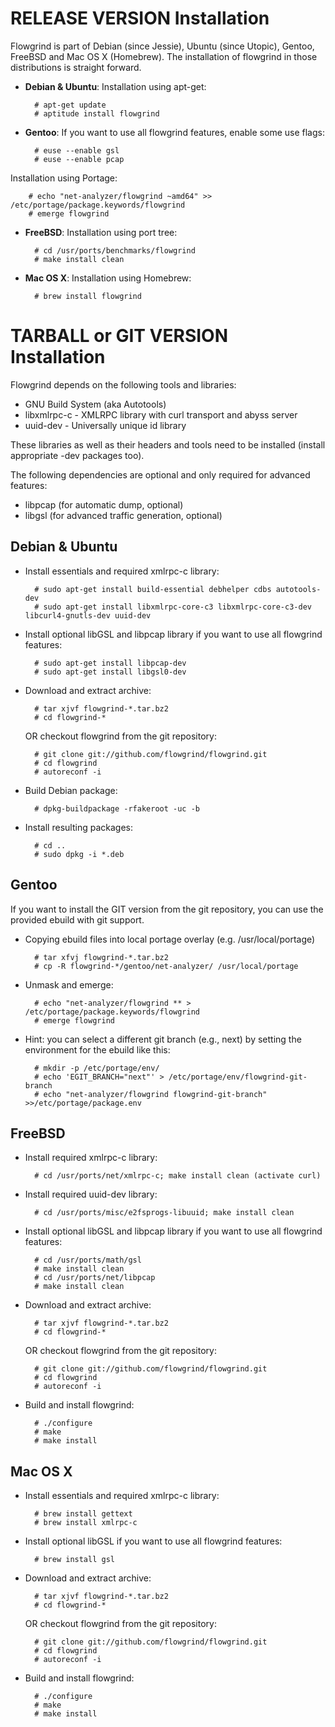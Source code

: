 RELEASE VERSION Installation
============================

Flowgrind is part of Debian (since Jessie), Ubuntu (since Utopic), Gentoo, FreeBSD and Mac OS X (Homebrew). The installation of flowgrind in those distributions is straight forward.

* **Debian & Ubuntu**: Installation using apt-get:

        # apt-get update
        # aptitude install flowgrind

* **Gentoo**: If you want to use all flowgrind features, enable some use flags:

        # euse --enable gsl
        # euse --enable pcap

 Installation using Portage:

        # echo "net-analyzer/flowgrind ~amd64" >> /etc/portage/package.keywords/flowgrind
        # emerge flowgrind

* **FreeBSD**: Installation using port tree:

        # cd /usr/ports/benchmarks/flowgrind
        # make install clean

* **Mac OS X**: Installation using Homebrew:

        # brew install flowgrind


TARBALL or GIT VERSION Installation
===================================

Flowgrind depends on the following tools and libraries:

* GNU Build System (aka Autotools)
* libxmlrpc-c - XMLRPC library with curl transport and abyss server
* uuid-dev - Universally unique id library

These libraries as well as their headers and tools need to be installed (install appropriate -dev packages too).

The following dependencies are optional and only required for advanced features:

* libpcap (for automatic dump, optional)
* libgsl (for advanced traffic generation, optional)


Debian & Ubuntu
---------------

* Install essentials and required xmlrpc-c library:

        # sudo apt-get install build-essential debhelper cdbs autotools-dev
        # sudo apt-get install libxmlrpc-core-c3 libxmlrpc-core-c3-dev libcurl4-gnutls-dev uuid-dev

* Install optional libGSL and libpcap library if you want to use all flowgrind features:

        # sudo apt-get install libpcap-dev
        # sudo apt-get install libgsl0-dev

* Download and extract archive:

        # tar xjvf flowgrind-*.tar.bz2
        # cd flowgrind-*

  OR checkout flowgrind from the git repository:

        # git clone git://github.com/flowgrind/flowgrind.git
        # cd flowgrind
        # autoreconf -i

* Build Debian package:

        # dpkg-buildpackage -rfakeroot -uc -b

* Install resulting packages:

        # cd ..
        # sudo dpkg -i *.deb

Gentoo
------

If you want to install the GIT version from the git repository, you can use the provided ebuild with git support.

* Copying ebuild files into local portage overlay (e.g. /usr/local/portage)

        # tar xfvj flowgrind-*.tar.bz2
        # cp -R flowgrind-*/gentoo/net-analyzer/ /usr/local/portage

* Unmask and emerge:

        # echo "net-analyzer/flowgrind ** > /etc/portage/package.keywords/flowgrind
        # emerge flowgrind

* Hint: you can select a different git branch (e.g., next) by setting the environment for the ebuild like this:

        # mkdir -p /etc/portage/env/
        # echo 'EGIT_BRANCH="next"' > /etc/portage/env/flowgrind-git-branch
        # echo "net-analyzer/flowgrind flowgrind-git-branch" >>/etc/portage/package.env


FreeBSD
-------

* Install required xmlrpc-c library:

        # cd /usr/ports/net/xmlrpc-c; make install clean (activate curl)

* Install required uuid-dev library:

        # cd /usr/ports/misc/e2fsprogs-libuuid; make install clean

* Install optional libGSL and libpcap library if you want to use all flowgrind features:

        # cd /usr/ports/math/gsl
        # make install clean
        # cd /usr/ports/net/libpcap
        # make install clean

* Download and extract archive:

        # tar xjvf flowgrind-*.tar.bz2
        # cd flowgrind-*

  OR checkout flowgrind from the git repository:

        # git clone git://github.com/flowgrind/flowgrind.git
        # cd flowgrind
        # autoreconf -i

* Build and install flowgrind:

        # ./configure
        # make
        # make install


Mac OS X
--------

* Install essentials and required xmlrpc-c library:

        # brew install gettext
        # brew install xmlrpc-c

* Install optional libGSL if you want to use all flowgrind features:

        # brew install gsl

* Download and extract archive:

        # tar xjvf flowgrind-*.tar.bz2
        # cd flowgrind-*

  OR checkout flowgrind from the git repository:

        # git clone git://github.com/flowgrind/flowgrind.git
        # cd flowgrind
        # autoreconf -i

* Build and install flowgrind:

        # ./configure
        # make
        # make install
